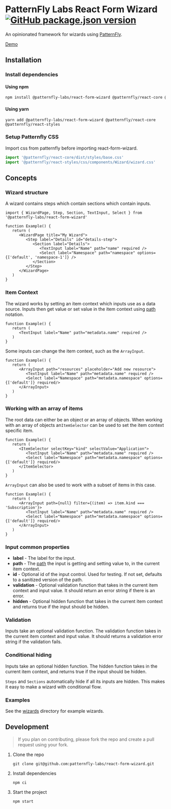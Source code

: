 # PatternFly Labs React Form Wizard [![GitHub package.json version](https://img.shields.io/github/package-json/v/patternfly-labs/react-form-wizard)](https://www.npmjs.com/package/@patternfly-labs/react-form-wizard)

An opinionated framework for wizards using [PatternFly](https://www.patternfly.org/).

[Demo](https://patternfly-labs.github.io/react-form-wizard/)

## Installation

### Install dependencies

#### Using npm

```sh
npm install @patternfly-labs/react-form-wizard @patternfly/react-core @patternfly/react-styles
```

#### Using yarn

```
yarn add @patternfly-labs/react-form-wizard @patternfly/react-core @patternfly/react-styles
```

### Setup Patternfly CSS

Import css from patternfly before importing react-form-wizard.

```typescript
import '@patternfly/react-core/dist/styles/base.css'
import '@patternfly/react-styles/css/components/Wizard/wizard.css'
```

## Concepts

### Wizard structure

A wizard contains steps which contain sections which contain inputs.

```tsx
import { WizardPage, Step, Section, TextInput, Select } from '@patternfly-labs/react-form-wizard'

function Example() {
   return (
      <WizardPage title="My Wizard">
         <Step label="Details" id="details-step">
            <Section label="Details">
               <TextInput label="Name" path="name" required />
               <Select label="Namespace" path="namespace" options={['default', 'namespace-1']} />
            </Section>
         </Step>
      </WizardPage>
   )
}
```

### Item Context

The wizard works by setting an item context which inputs use as a data source.
Inputs then get value or set value in the item context using [path](https://github.com/jonschlinkert/set-value#object-paths) notation.

```tsx
function Example() {
   return (
      <TextInput label="Name" path="metadata.name" required />
   )
}
```

Some inputs can change the item context, such as the `ArrayInput`.

```tsx
function Example() {
   return (
      <ArrayInput path="resources" placeholder="Add new resource">
         <TextInput label="Name" path="metadata.name" required />
         <Select label="Namespace" path="metadata.namespace" options={['default']} required/>
      </ArrayInput>
   )
}
```

### Working with an array of items

The root data can either be an object or an array of objects.
When working with an array of objects an`ItemSelector` can be used to set the item context specific item.

```tsx
function Example() {
   return (
      <ItemSelector selectKey="kind" selectValue="Application">
         <TextInput label="Name" path="metadata.name" required />
         <Select label="Namespace" path="metadata.namespace" options={['default']} required/>
      </ItemSelector>
   )
}
```

`ArrayInput` can also be used to work with a subset of items in this case.

```tsx
function Example() {
   return (
      <ArrayInput path={null} filter={(item) => item.kind === 'Subscription'}>
         <TextInput label="Name" path="metadata.name" required />
         <Select label="Namespace" path="metadata.namespace" options={['default']} required/>
      </ArrayInput>
   )
}
```

### Input common properties

- **label** - The label for the input.
- **path** - The [path](https://github.com/jonschlinkert/set-value#object-paths) the input is getting and setting value to, in the current item context.
- **id** - Optional id of the input control. Used for testing. If not set, defaults to a sanitized version of the path.
- **validation** - Optional validation function that takes in the current item context and input value. It should return an error string if there is an error.
- **hidden** - Optional hidden function that takes in the current item context and returns true if the input should be hidden.

### Validation

Inputs take an optional validation function. The validation function takes in the current item context and input value. It should returns a validation error string if the validation fails.

### Conditional hiding

Inputs take an optional hidden function. The hidden function takes in the current item context, and returns true if the input should be hidden.

`Steps` and `Sections` automatically hide if all its inputs are hidden. This makes it easy to make a wizard with conditional flow.

### Examples

See the [wizards](https://github.com/patternfly-labs/react-form-wizard/tree/main/wizards) directory for example wizards.

## Development

> If you plan on contributing, please fork the repo and create a pull request using your fork.

1. Clone the repo

   ```
   git clone git@github.com:patternfly-labs/react-form-wizard.git
   ```

2. Install dependencies

   ```
   npm ci
   ```

3. Start the project

   ```
   npm start
   ```
